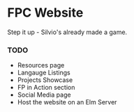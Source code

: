 # FPC Website

Step it up - Silvio's already made a game.


### TODO
- Resources page
- Langauge Listings
- Projects Showcase
- FP in Action section
- Social Media page
- Host the website on an Elm Server
